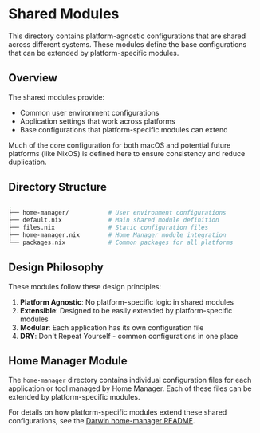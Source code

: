 # Shared Modules

This directory contains platform-agnostic configurations that are shared across
different systems. These modules define the base configurations that can be
extended by platform-specific modules.

## Overview

The shared modules provide:

- Common user environment configurations
- Application settings that work across platforms
- Base configurations that platform-specific modules can extend

Much of the core configuration for both macOS and potential future platforms
(like NixOS) is defined here to ensure consistency and reduce duplication.

## Directory Structure

```sh
.
├── home-manager/           # User environment configurations
├── default.nix             # Main shared module definition
├── files.nix               # Static configuration files
├── home-manager.nix        # Home Manager module integration
└── packages.nix            # Common packages for all platforms
```

## Design Philosophy

These modules follow these design principles:

1. **Platform Agnostic**: No platform-specific logic in shared modules
2. **Extensible**: Designed to be easily extended by platform-specific modules
3. **Modular**: Each application has its own configuration file
4. **DRY**: Don't Repeat Yourself - common configurations in one place

## Home Manager Module

The `home-manager` directory contains individual configuration files for each
application or tool managed by Home Manager. Each of these files can be extended
by platform-specific modules.

For details on how platform-specific modules extend these shared configurations,
see the [Darwin home-manager README](../darwin/home-manager/README.md).
